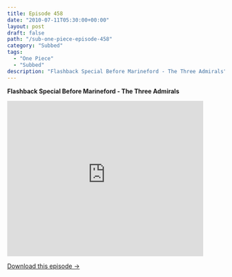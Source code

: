 ```yaml
---
title: Episode 458
date: "2010-07-11T05:30:00+00:00"
layout: post
draft: false
path: "/sub-one-piece-episode-458"
category: "Subbed"
tags:
  - "One Piece"
  - "Subbed"
description: "Flashback Special Before Marineford - The Three Admirals"
---
```


**Flashback Special Before Marineford - The Three Admirals**

<iframe width="640" height="360" src="https://www.rapidvideo.com/e/G6FRPETT5R" frameborder="0" marginwidth=0 marginheight=0 scrolling=no allowfullscreen style="max-width:90%;"></iframe>

<a href="http://ouo.io/qs/eCodkFEQ?s=https://www.rapidvideo.com/d/G6FRPETT5R" class="styled_a">Download this episode →</a>

